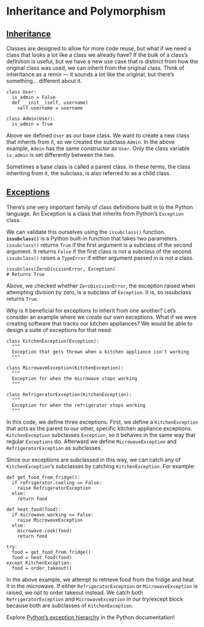 # Inheritance and Polymorphism

## [Inheritance](https://www.codecademy.com/paths/build-python-web-apps-flask/tracks/flask-python-data-structures-loops/modules/learn-python3-classes/lessons/inheritance-and-polymorphism/exercises/inheritance)

Classes are designed to allow for more code reuse, but what if we need a class that looks a lot like a class we already have? 
If the bulk of a class’s definition is useful, but we have a new use case that is distinct from how the original class was used, we can inherit from the original class. 
Think of inheritance as a remix — it sounds a lot like the original, but there’s something… different about it.
```
class User:
  is_admin = False
  def __init__(self, username)
    self.username = username
 
class Admin(User):
  is_admin = True
```
Above we defined `User` as our base class. 
We want to create a new class that inherits from it, so we created the subclass `Admin`. 
In the above example, `Admin` has the same constructor as `User`. 
Only the class variable `is_admin` is set differently between the two.

Sometimes a base class is called a parent class. 
In these terms, the class inheriting from it, the subclass, is also referred to as a child class.

## [Exceptions](https://www.codecademy.com/paths/build-python-web-apps-flask/tracks/flask-python-data-structures-loops/modules/learn-python3-classes/lessons/inheritance-and-polymorphism/exercises/exceptions)

There’s one very important family of class definitions built in to the Python language. 
An Exception is a class that inherits from Python’s `Exception` class.

We can validate this ourselves using the `issubclass()` function. 
**`issubclass()`** is a Python built-in function that takes two parameters. 
`issubclass()` returns `True` if the first argument is a subclass of the second argument. 
It returns `False` if the first class is not a subclass of the second. 
`issubclass()` raises a `TypeError` if either argument passed in is not a class.
```
issubclass(ZeroDivisionError, Exception)
# Returns True
```
Above, we checked whether `ZeroDivisionError`, the exception raised when attempting division by zero, is a subclass of `Exception`. 
It is, so issubclass returns `True`.

Why is it beneficial for exceptions to inherit from one another? 
Let’s consider an example where we create our own exceptions. 
What if we were creating software that tracks our kitchen appliances? 
We would be able to design a suite of exceptions for that need:
```
class KitchenException(Exception):
  """
  Exception that gets thrown when a kitchen appliance isn't working
  """
 
class MicrowaveException(KitchenException):
  """
  Exception for when the microwave stops working
  """
 
class RefrigeratorException(KitchenException):
  """
  Exception for when the refrigerator stops working
  """
```
In this code, we define three exceptions. 
First, we define a `KitchenException` that acts as the parent to our other, specific kitchen appliance exceptions. 
`KitchenException` subclasses `Exception`, so it behaves in the same way that regular `Exceptions` do. 
Afterward we define `MicrowaveException` and `RefrigeratorException` as subclasses.

Since our exceptions are subclassed in this way, we can catch any of `KitchenException`‘s subclasses by catching `KitchenException`. For example:
```
def get_food_from_fridge():
  if refrigerator.cooling == False:
    raise RefrigeratorException
  else:
    return food
 
def heat_food(food):
  if microwave.working == False:
    raise MicrowaveException
  else:
    microwave.cook(food)
    return food
 
try:
  food = get_food_from_fridge()
  food = heat_food(food)
except KitchenException:
  food = order_takeout()
```
In the above example, we attempt to retrieve food from the fridge and heat it in the microwave. 
If either `RefrigeratorException` or `MicrowaveException` is raised, we opt to order takeout instead. 
We catch both `RefrigeratorException` and `MicrowaveException` in our try/except block because both are subclasses of `KitchenException`.

Explore [Python’s exception hierarchy](https://docs.python.org/3/library/exceptions.html#exception-hierarchy) 
in the Python documentation!
